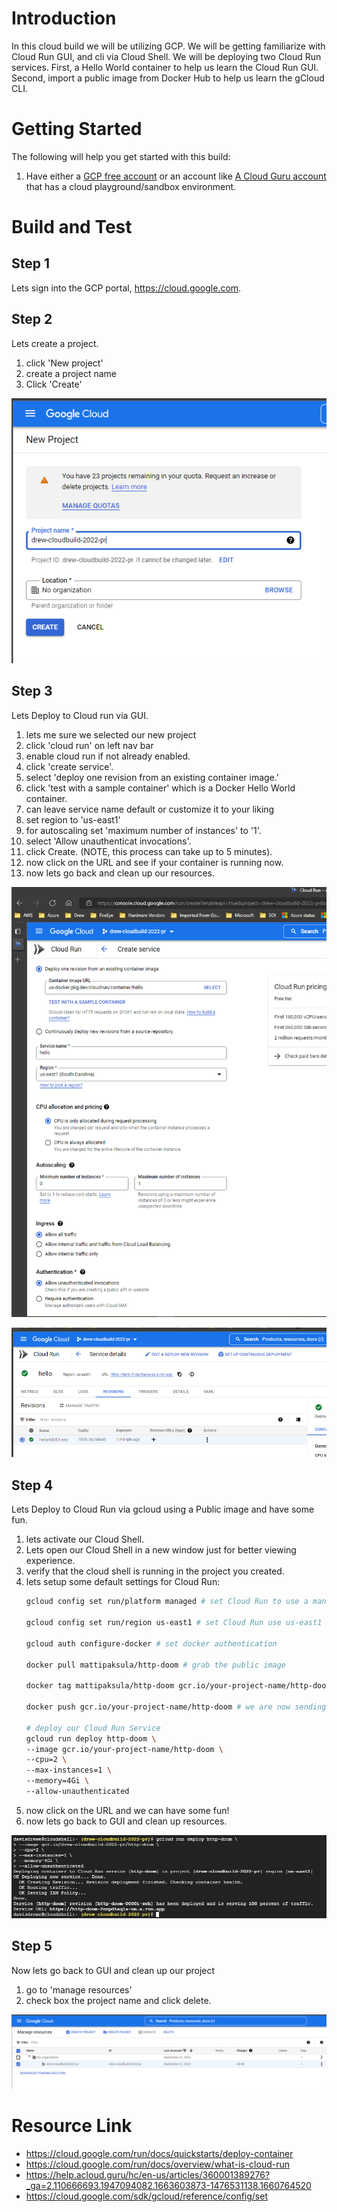 # Introduction 
In this cloud build we will be utilizing GCP. We will be getting familiarize with Cloud Run GUI, and cli via Cloud Shell.
We will be deploying two Cloud Run services. First, a Hello World container to help us learn the Cloud Run GUI. Second, import a public image from Docker Hub to help us learn the gCloud CLI.

# Getting Started
The following will help you get started with this build:

1. Have either a [GCP free account](https://cloud.google.com/free/) or an account like [A Cloud Guru account](https://acloudguru.com/) that has a cloud playground/sandbox environment.

# Build and Test
## Step 1
Lets sign into the GCP portal, https://cloud.google.com.

## Step 2
Lets create a project.
1. click 'New project'
2. create a project name
3. Click 'Create' 

![Screenshot for step 2](/step2.PNG)

## Step 3
Lets Deploy to Cloud run via GUI.
1. lets me sure we selected our new project 
2. click 'cloud run' on left nav bar
3. enable cloud run if not already enabled.
4. click 'create service'.
5. select 'deploy one revision from an existing container image.'
6. click 'test with a sample container' which is a Docker Hello World container.
7. can leave service name default or customize it to your liking
8. set region to 'us-east1'
9. for autoscaling set 'maximum number of instances' to '1'.
10. select 'Allow unauthenticat invocations'.
11. click Create. (NOTE, this process can take up to 5 minutes).
12. now click on the URL and see if your container is running now. 
13. now lets go back and clean up our resources. 

![Screenshot 1 for step 3](/step3.PNG)

![Screenshot 2 for step 3](/step3.12.PNG)

## Step 4
Lets Deploy to Cloud Run via gcloud using a Public image and have some fun.
1. lets activate our Cloud Shell. 
2. Lets open our Cloud Shell in a new window just for better viewing experience.
3. verify that the cloud shell is running in the project you created. 
4. lets setup some default settings for Cloud Run:
     ``` BASH 
    gcloud config set run/platform managed # set Cloud Run to use a managed platform

    gcloud config set run/region us-east1 # set Cloud Run use us-east1 region

    gcloud auth configure-docker # set docker authentication

    docker pull mattipaksula/http-doom # grab the public image

    docker tag mattipaksula/http-doom gcr.io/your-project-name/http-doom # tag it with a new name for gcr.io

    docker push gcr.io/your-project-name/http-doom # we are now sending our image to google container registry

    # deploy our Cloud Run Service
    gcloud run deploy http-doom \
    --image gcr.io/your-project-name/http-doom \
    --cpu=2 \
    --max-instances=1 \
    --memory=4Gi \
    --allow-unauthenticated
    ```
5. now click on the URL and we can have some fun!
6. now lets go back to GUI and clean up resources.

![Screenshot for step 4](/step4.PNG)

## Step 5
Now lets go back to GUI and clean up our project
1. go to 'manage resources' 
2. check box the project name and click delete.

![Screenshot for step 5](/step5.PNG)

# Resource Link
- https://cloud.google.com/run/docs/quickstarts/deploy-container
- https://cloud.google.com/run/docs/overview/what-is-cloud-run
- https://help.acloud.guru/hc/en-us/articles/360001389276?_ga=2.110666693.1947094082.1663603873-1476531138.1660764520
- https://cloud.google.com/sdk/gcloud/reference/config/set